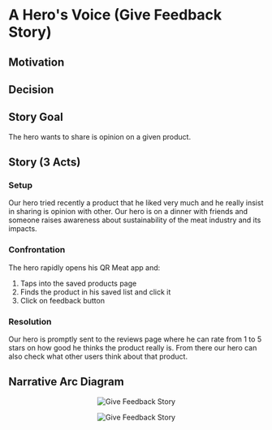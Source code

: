 # A Hero's Voice (Give Feedback Story)

## Motivation

## Decision

## Story Goal

The hero wants to share is opinion on a given product.

## Story (3 Acts)

### Setup

Our hero tried recently a product that he liked very much and he really insist in sharing is opinion with other.
Our hero is on a dinner with friends and someone raises awareness about sustainability of the meat industry and its impacts.

### Confrontation

The hero rapidly opens his QR Meat app and:

1. Taps into the saved products page
2. Finds the product in his saved list and click it
3. Click on feedback button

### Resolution

Our hero is promptly sent to the reviews page where he can rate from 1 to 5 stars on how good he thinks the product really is. From there our hero can also check what other users think about that product.

## Narrative Arc Diagram

<p align="center">
  <img src="./assets/light-give-feedback.png#gh-light-mode-only" alt="Give Feedback Story">
</p>

<p align="center">
  <img src="./assets/dark-give-feedback.png#gh-dark-mode-only" alt="Give Feedback Story">
</p>

